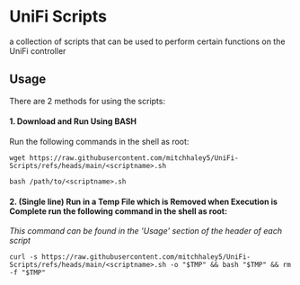 # UniFi Scripts

a collection of scripts that can be used to perform certain functions on the UniFi controller




## Usage
There are 2 methods for using the scripts:
#### 1. Download and Run Using BASH
Run the following commands in the shell as root:

`wget https://raw.githubusercontent.com/mitchhaley5/UniFi-Scripts/refs/heads/main/<scriptname>.sh`

`bash /path/to/<scriptname>.sh`

#### 2. (Single line) Run in a Temp File which is Removed when Execution is Complete run the following command in the shell as root:

_This command can be found in the 'Usage' section of the header of each script_
  
`curl -s https://raw.githubusercontent.com/mitchhaley5/UniFi-Scripts/refs/heads/main/<scriptname>.sh -o "$TMP" && bash "$TMP" && rm -f "$TMP"`
